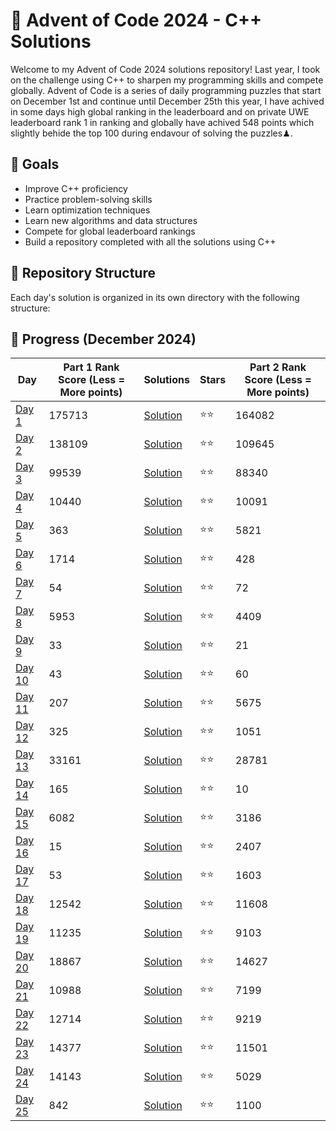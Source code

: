 # 🎄 Advent of Code 2024 - C++ Solutions

Welcome to my Advent of Code 2024 solutions repository! Last year, I took on the challenge using C++ to sharpen my programming skills and compete globally. Advent of Code is a series of daily programming puzzles that start on December 1st and continue until December 25th this year, I have achived in some days high global ranking in the leaderboard and on private UWE leaderboard rank 1 in ranking and globally have achived 548 points which slightly behide the top 100 during endavour of solving the puzzles♟.

## 🎯 Goals
- Improve C++ proficiency
- Practice problem-solving skills
- Learn optimization techniques
- Learn new algorithms and data structures
- Compete for global leaderboard rankings
- Build a repository completed with all the solutions using C++


## 🚀 Repository Structure
Each day's solution is organized in its own directory with the following structure:

## 🌟 Progress (December 2024)

| Day | Part 1 Rank Score (Less = More points) | Solutions | Stars | Part 2 Rank Score (Less = More points)|
|-----|-----------|----------|--------|-------------|
| [Day 1](https://adventofcode.com/2024/day/1) | 175713 | [Solution](./Day01/) | ⭐⭐ | 164082 |
| [Day 2](https://adventofcode.com/2024/day/2) | 138109 | [Solution](./Day02/) | ⭐⭐ | 109645 |
| [Day 3](https://adventofcode.com/2024/day/3) | 99539 | [Solution](./Day03/) | ⭐⭐ | 88340 |
| [Day 4](https://adventofcode.com/2024/day/4) | 10440 | [Solution](./Day04/) | ⭐⭐ | 10091 |
| [Day 5](https://adventofcode.com/2024/day/5) | 363 | [Solution](./Day05/) | ⭐⭐ | 5821 |
| [Day 6](https://adventofcode.com/2024/day/6) | 1714 | [Solution](./Day06/) | ⭐⭐ | 428 |
| [Day 7](https://adventofcode.com/2024/day/7) | 54 | [Solution](./Day07/) | ⭐⭐ | 72 |
| [Day 8](https://adventofcode.com/2024/day/8) | 5953 | [Solution](./Day08/) | ⭐⭐ | 4409 |
| [Day 9](https://adventofcode.com/2024/day/9) | 33 | [Solution](./Day09/) | ⭐⭐ | 21 |
| [Day 10](https://adventofcode.com/2024/day/10) | 43 | [Solution](./Day10/) | ⭐⭐ | 60  |
| [Day 11](https://adventofcode.com/2024/day/11) | 207 | [Solution](./Day11/) | ⭐⭐ | 5675 |
| [Day 12](https://adventofcode.com/2024/day/12) | 325 | [Solution](./Day12/) | ⭐⭐ | 1051 |
| [Day 13](https://adventofcode.com/2024/day/13) | 33161 | [Solution](./Day13/) | ⭐⭐ | 28781 |
| [Day 14](https://adventofcode.com/2024/day/14) | 165 | [Solution](./Day14/) | ⭐⭐ | 10 |
| [Day 15](https://adventofcode.com/2024/day/15) | 6082 | [Solution](./Day15/) | ⭐⭐ | 3186 |
| [Day 16](https://adventofcode.com/2024/day/16) | 15 | [Solution](./Day16/) | ⭐⭐ | 2407 |
| [Day 17](https://adventofcode.com/2024/day/17) | 53 | [Solution](./Day17/) | ⭐⭐ | 1603 |
| [Day 18](https://adventofcode.com/2024/day/18) | 12542 | [Solution](./Day18/) | ⭐⭐ | 11608 |
| [Day 19](https://adventofcode.com/2024/day/19) | 11235 | [Solution](./Day19/) | ⭐⭐ | 9103 |
| [Day 20](https://adventofcode.com/2024/day/20) | 18867 | [Solution](./Day20/) | ⭐⭐ | 14627 |
| [Day 21](https://adventofcode.com/2024/day/21) | 10988 | [Solution](./Day21/) | ⭐⭐ | 7199 |
| [Day 22](https://adventofcode.com/2024/day/22) | 12714 | [Solution](./Day22/) | ⭐⭐ | 9219 |
| [Day 23](https://adventofcode.com/2024/day/23) | 14377 | [Solution](./Day23/) | ⭐⭐ | 11501 |
| [Day 24](https://adventofcode.com/2024/day/24) | 14143 | [Solution](./Day24/) | ⭐⭐ | 5029 |
| [Day 25](https://adventofcode.com/2024/day/25) | 842 | [Solution](./Day25/) | ⭐⭐ | 1100 |


